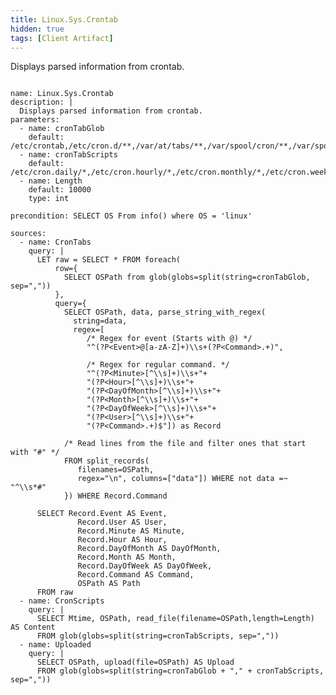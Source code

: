 ```yaml
---
title: Linux.Sys.Crontab
hidden: true
tags: [Client Artifact]
---
```


Displays parsed information from crontab.


<pre><code class="language-yaml">
name: Linux.Sys.Crontab
description: |
  Displays parsed information from crontab.
parameters:
  - name: cronTabGlob
    default: /etc/crontab,/etc/cron.d/**,/var/at/tabs/**,/var/spool/cron/**,/var/spool/cron/crontabs/**
  - name: cronTabScripts
    default: /etc/cron.daily/*,/etc/cron.hourly/*,/etc/cron.monthly/*,/etc/cron.weekly/*
  - name: Length
    default: 10000
    type: int

precondition: SELECT OS From info() where OS = 'linux'

sources:
  - name: CronTabs
    query: |
      LET raw = SELECT * FROM foreach(
          row={
            SELECT OSPath from glob(globs=split(string=cronTabGlob, sep=","))
          },
          query={
            SELECT OSPath, data, parse_string_with_regex(
              string=data,
              regex=[
                 /* Regex for event (Starts with @) */
                 "^(?P&lt;Event&gt;@[a-zA-Z]+)\\s+(?P&lt;Command&gt;.+)",

                 /* Regex for regular command. */
                 "^(?P&lt;Minute&gt;[^\\s]+)\\s+"+
                 "(?P&lt;Hour&gt;[^\\s]+)\\s+"+
                 "(?P&lt;DayOfMonth&gt;[^\\s]+)\\s+"+
                 "(?P&lt;Month&gt;[^\\s]+)\\s+"+
                 "(?P&lt;DayOfWeek&gt;[^\\s]+)\\s+"+
                 "(?P&lt;User&gt;[^\\s]+)\\s+"+
                 "(?P&lt;Command&gt;.+)$"]) as Record

            /* Read lines from the file and filter ones that start with "#" */
            FROM split_records(
               filenames=OSPath,
               regex="\n", columns=["data"]) WHERE not data =~ "^\\s*#"
            }) WHERE Record.Command

      SELECT Record.Event AS Event,
               Record.User AS User,
               Record.Minute AS Minute,
               Record.Hour AS Hour,
               Record.DayOfMonth AS DayOfMonth,
               Record.Month AS Month,
               Record.DayOfWeek AS DayOfWeek,
               Record.Command AS Command,
               OSPath AS Path
      FROM raw
  - name: CronScripts
    query: |
      SELECT Mtime, OSPath, read_file(filename=OSPath,length=Length) AS Content
      FROM glob(globs=split(string=cronTabScripts, sep=","))
  - name: Uploaded
    query: |
      SELECT OSPath, upload(file=OSPath) AS Upload
      FROM glob(globs=split(string=cronTabGlob + "," + cronTabScripts, sep=","))

</code></pre>

